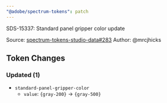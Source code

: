 ```yaml
---
"@adobe/spectrum-tokens": patch
---
```


SDS-15337: Standard panel gripper color update

Source: [spectrum-tokens-studio-data#283](https://github.com/adobe/spectrum-tokens-studio-data/pull/283)
Author: @mrcjhicks

## Token Changes

### Updated (1)

- `standard-panel-gripper-color`
  - `value`: `{gray-200}` -> `{gray-500}`
